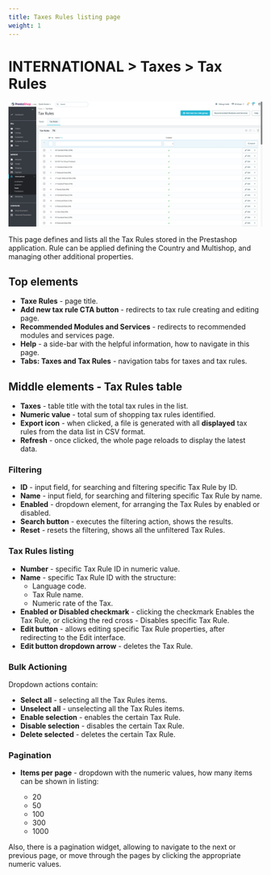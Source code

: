 ```yaml
---
title: Taxes Rules listing page
weight: 1
---
```


# INTERNATIONAL > Taxes > Tax Rules

![Tax Rules](static/img/international-tax-rules.png)

This page defines and lists all the Tax Rules stored in the Prestashop application. Rule can be applied defining the Country and Multishop, and managing other additional properties.

## Top elements

- **Taxe Rules** - page title.
- **Add new tax rule CTA button** - redirects to tax rule creating and editing page.
- **Recommended Modules and Services** - redirects to recommended modules and services page.
- **Help** - a side-bar with the helpful information, how to navigate in this page.
- **Tabs: Taxes and Tax Rules** - navigation tabs for taxes and tax rules.

## Middle elements - Tax Rules table

- **Taxes** - table title with the total tax rules in the list.
- **Numeric value** - total sum of shopping tax rules identified.
- **Export icon** - when clicked, a file is generated with all **displayed** tax rules from the data list in CSV format.
- **Refresh** - once clicked, the whole page reloads to display the latest data.

### Filtering

- **ID** - input field, for searching and filtering specific Tax Rule by ID.
- **Name** - input field, for searching and filtering specific Tax Rule by name.
- **Enabled** - dropdown element, for arranging the Tax Rules by enabled or disabled.
- **Search button** - executes the filtering action, shows the results.
- **Reset** - resets the filtering, shows all the unfiltered Tax Rules.

### Tax Rules listing

- **Number** - specific Tax Rule ID in numeric value.
- **Name** - specific Tax Rule ID with the structure:
  - Language code. 
  - Tax Rule name. 
  - Numeric rate of the Tax.
- **Enabled or Disabled checkmark** - clicking the checkmark Enables the Tax Rule, or clicking the red cross - Disables specific Tax Rule.
- **Edit button** - allows editing specific Tax Rule properties, after redirecting to the Edit interface.
- **Edit button dropdown arrow** - deletes the Tax Rule.

### Bulk Actioning

Dropdown actions contain:<br>

- **Select all** - selecting all the Tax Rules items.
- **Unselect all** - unselecting all the Tax Rules items.
- **Enable selection** - enables the certain Tax Rule.
- **Disable selection** - disables the certain Tax Rule.
- **Delete selected** - deletes the certain Tax Rule.

### Pagination

- **Items per page** - dropdown with the numeric values, how many items can be shown in listing:

  - 20
  - 50
  - 100
  - 300
  - 1000

Also, there is a pagination widget, allowing to navigate to the next or previous page, or move through the pages by clicking the appropriate numeric values.
